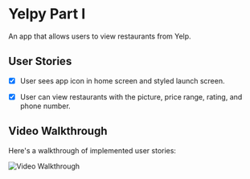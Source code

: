 # Yelpy Part I
An app that allows users to view restaurants from Yelp.

## User Stories

- [x] User sees app icon in home screen and styled launch screen.
- [x] User can view restaurants with the picture, price range, rating, and phone number. 


## Video Walkthrough

Here's a walkthrough of implemented user stories:

<img src='http://g.recordit.co/KRWg4VOi2P.gif' title='Video Walkthrough' width='' alt='Video Walkthrough' />
